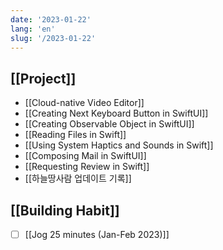 ```yaml
---
date: '2023-01-22'
lang: 'en'
slug: '/2023-01-22'
---
```


## [[Project]]

- [[Cloud-native Video Editor]]
- [[Creating Next Keyboard Button in SwiftUI]]
- [[Creating Observable Object in SwiftUI]]
- [[Reading Files in Swift]]
- [[Using System Haptics and Sounds in Swift]]
- [[Composing Mail in SwiftUI]]
- [[Requesting Review in Swift]]
- [[하늘땅사람 업데이트 기록]]

## [[Building Habit]]

- [ ] [[Jog 25 minutes (Jan-Feb 2023)]]
